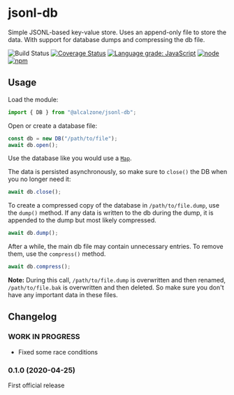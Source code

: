 # jsonl-db

Simple JSONL-based key-value store. Uses an append-only file to store the data. With support for database dumps and compressing the db file.

![Build Status](https://action-badges.now.sh/AlCalzone/jsonl-db)
[![Coverage Status](https://img.shields.io/coveralls/github/AlCalzone/jsonl-db.svg)](https://coveralls.io/github/AlCalzone/jsonl-db)
[![Language grade: JavaScript](https://img.shields.io/lgtm/grade/javascript/g/AlCalzone/jsonl-db.svg?logo=lgtm&logoWidth=18)](https://lgtm.com/projects/g/AlCalzone/jsonl-db/context:javascript)
[![node](https://img.shields.io/node/v/@alcalzone/jsonl-db.svg) ![npm](https://img.shields.io/npm/v/@alcalzone/jsonl-db.svg)](https://www.npmjs.com/package/@alcalzone/jsonl-db)


## Usage

Load the module:

```ts
import { DB } from "@alcalzone/jsonl-db";
```

Open or create a database file:

```ts
const db = new DB("/path/to/file");
await db.open();
```

Use the database like you would use a [`Map`](https://developer.mozilla.org/en-US/docs/Web/JavaScript/Reference/Global_Objects/Map).

The data is persisted asynchronously, so make sure to `close()` the DB when you no longer need it:

```ts
await db.close();
```

To create a compressed copy of the database in `/path/to/file.dump`, use the `dump()` method. If any data is written to the db during the dump, it is appended to the dump but most likely compressed.

```ts
await db.dump();
```

After a while, the main db file may contain unnecessary entries. To remove them, use the `compress()` method.

```ts
await db.compress();
```

**Note:** During this call, `/path/to/file.dump` is overwritten and then renamed, `/path/to/file.bak` is overwritten and then deleted. So make sure you don't have any important data in these files.

## Changelog

<!--
	Placeholder for next release:
	### __WORK IN PROGRESS__
-->

### __WORK IN PROGRESS__
* Fixed some race conditions

### 0.1.0 (2020-04-25)

First official release
